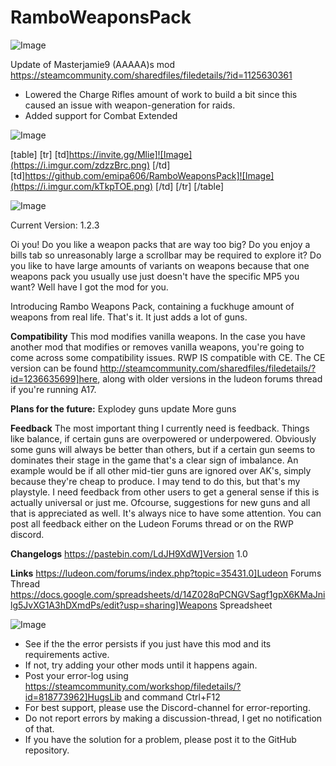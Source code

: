 # RamboWeaponsPack

![Image](https://i.imgur.com/WAEzk68.png)

Update of Masterjamie9 (AAAAA)s mod
https://steamcommunity.com/sharedfiles/filedetails/?id=1125630361

- Lowered the Charge Rifles amount of work to build a bit since this caused an issue with weapon-generation for raids.
- Added support for Combat Extended

![Image](https://i.imgur.com/7Gzt3Rg.png)


[table]
	[tr]
		[td]https://invite.gg/Mlie]![Image](https://i.imgur.com/zdzzBrc.png)
[/td]
		[td]https://github.com/emipa606/RamboWeaponsPack]![Image](https://i.imgur.com/kTkpTOE.png)
[/td]
	[/tr]
[/table]
	
![Image](https://i.imgur.com/NOW7jU1.png)


Current Version: 1.2.3

Oi you! Do you like a weapon packs that are way too big? Do you enjoy a bills tab so unreasonably large a scrollbar may be required to explore it? Do you like to have large amounts of variants on weapons because that one weapons pack you usually use just doesn&apos;t have the specific MP5 you want? Well have I got the mod for you.

Introducing Rambo Weapons Pack, containing a fuckhuge amount of weapons from real life. That&apos;s it. It just adds a lot of guns.

**Compatibility**
This mod modifies vanilla weapons. In the case you have another mod that modifies or removes vanilla weapons, you&apos;re going to come across some compatibility issues.
RWP IS compatible with CE. The CE version can be found http://steamcommunity.com/sharedfiles/filedetails/?id=1236635699]here, along with older versions in the ludeon forums thread if you&apos;re running A17.

**Plans for the future:**
Explodey guns update
More guns

**Feedback**
The most important thing I currently need is feedback. Things like balance, if certain guns are overpowered or underpowered. Obviously some guns will always be better than others, but if a certain gun seems to dominates their stage in the game that&apos;s a clear sign of imbalance. An example would be if all other mid-tier guns are ignored over AK&apos;s, simply because they&apos;re cheap to produce. I may tend to do this, but that&apos;s my playstyle. I need feedback from other users to get a general sense if this is actually universal or just me.
Ofcourse, suggestions for new guns and all that is appreciated as well. It&apos;s always nice to have some attention.
You can post all feedback either on the Ludeon Forums thread or on the RWP discord.

**Changelogs**
https://pastebin.com/LdJH9XdW]Version 1.0

**Links**
https://ludeon.com/forums/index.php?topic=35431.0]Ludeon Forums Thread
https://docs.google.com/spreadsheets/d/14Z028qPCNGVSagf1gpX6KMaJnilg5JvXG1A3hDXmdPs/edit?usp=sharing]Weapons Spreadsheet


![Image](https://i.imgur.com/Rs6T6cr.png)



-  See if the the error persists if you just have this mod and its requirements active.
-  If not, try adding your other mods until it happens again.
-  Post your error-log using https://steamcommunity.com/workshop/filedetails/?id=818773962]HugsLib and command Ctrl+F12
-  For best support, please use the Discord-channel for error-reporting.
-  Do not report errors by making a discussion-thread, I get no notification of that.
-  If you have the solution for a problem, please post it to the GitHub repository.



